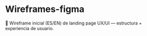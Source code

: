 # Wireframes-figma
🧩 Wireframe inicial (ES/EN) de landing page UX/UI — estructura + experiencia de usuario.
